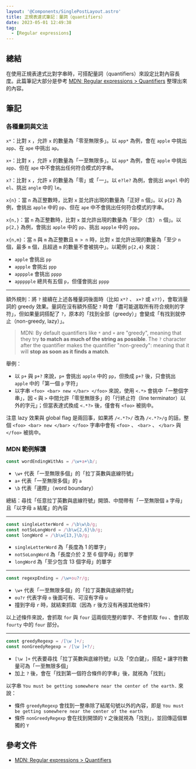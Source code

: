 ```yaml
---
layout: '@Components/SinglePostLayout.astro'
title: 正規表達式筆記：量詞（quantifiers）
date: 2023-05-01 12:49:38
tag:
  - [Regular expressions]
---
```


## 總結

在使用正規表達式比對字串時，可搭配量詞（quantifiers）來設定比對內容長度。此篇筆記大部分是參考 [MDN: Regular expressions > Quantifiers](https://developer.mozilla.org/en-US/docs/Web/JavaScript/Guide/Regular_expressions/Quantifiers) 整理出來的內容。

## 筆記

### 各種量詞與文法

`x*`：比對 `x` ，允許 `x` 的數量為「零至無限多」。以 `app*` 為例，會在 `apple` 中挑出 `app`、在 `ape` 中挑出 `ap`。

`x+`：比對 `x` ，允許 `x` 的數量為「一至無限多」。以 `app*` 為例，會在 `apple` 中挑出 `app`、但在 `ape` 中不會挑出任何符合模式的字串。

`x?`：比對 `x` ，允許 `x` 的數量為「零」或「一」。以 `e?le?` 為例，會挑出 `angel` 中的 `el`、挑出 `angle` 中的 `le`。

`x{n}`：當 `n` 為正整數時，比對 `x` 並允許出現的數量為「正好 `n` 個」。以 `p{2}` 為例，會挑出 `apple` 中的 `pp`、但在 `ape` 中不會挑出任何符合模式的字串。

`x{n,}`：當 `n` 為正整數時，比對 `x` 並允許出現的數量為「至少（含） `n` 個」。以 `p{2,}` 為例，會挑出 `apple` 中的 `pp`、挑出 `appple` 中的 `ppp`。

`x{n,m}`：當 `n` 與 `m` 為正整數且 `m > n` 時，比對 `x` 並允許出現的數量為「至少 `n` 個，最多 `m` 個，且超過 `m` 的數量不會被挑中」。以範例 `p{2,4}` 來說：

- `apple` 會挑出 `pp`
- `appple` 會挑出 `ppp`
- `apppple` 會挑出 `pppp`
- `appppple` 總共有五個 `p`，但僅會挑出 `pppp`

---

額外規則：將 `?` 接續在上述各種量詞後面時（比如 `x*?` 、 `x+?` 或 `x??`），會取消量詞的 greedy 效果。量詞在沒有額外搭配 `?` 時會「盡可能選取所有符合規則的字符」，但如果量詞搭配了 `?`，原本的「找到全部（greedy）」會變成「有找到就停止（non-greedy, lazy）」。

> MDN: By default quantifiers like `*` and `+` are "greedy", meaning that they try **to match as much of the string as possible**. The `?` character after the quantifier makes the quantifier "non-greedy": meaning that it will **stop as soon as it finds a match**.

舉例：

- 以 `p+` 與 `p+?` 來說，`p+` 會挑出 `apple` 中的 `pp`，但換成 `p+?` 後，只會挑出 `apple` 中的「第一個 `p` 字符」
- 以字串 `<foo> <bar> new </bar> </foo>` 來說，使用 `<.*>` 會挑中「一整個字串」，因 `<` 與 `>` 中間允許「零至無限多」的「行終止符（line terminator）以外的字元」；但當表達式換成 `<.*?>` 後，僅會有 `<foo>` 被挑中。

注意 lazy 效果與 global flag 是兩回事，如果將 `/<.*?>/` 改為 `/<.*?>/g` 的話，整個 `<foo> <bar> new </bar> </foo>` 字串中會有 `<foo>` 、 `<bar>` 、 `</bar>` 與 `</foo>` 被挑中。

### MDN 範例解讀

```ts
const wordEndingWithAs = /\w+a+\b/;
```

- `\w+` 代表「一至無限多個」的「拉丁英數與底線符號」
- `a+` 代表「一至無限多個」的 `a`
- `\b` 代表「邊際」（word boundary）

總結：尋找「任意拉丁英數與底線符號」開頭、中間帶有「一至無限個 `a` 字母」且「以字母 `a` 結尾」的內容

---

```ts
const singleLetterWord = /\b\w\b/g;
const notSoLongWord = /\b\w{2,6}\b/g;
const longWord = /\b\w{13,}\b/g;
```

- `singleLetterWord` 為「長度為 1 的單字」
- `notSoLongWord` 為「長度介於 2 至 6 個字母」的單字
- `longWord` 為「至少包含 13 個字母」的單字

---

```ts
const regexpEnding = /\w+ou?r/g;
```

- `\w+` 代表「一至無限多個」的「拉丁英數與底線符號」
- `ou?r` 代表字母 `o` 後面可有、可沒有字母 `u`
- 撞到字母 `r` 時，就結束抓取（因為 `r` 後方沒有再接其他條件）

以上述條件來說，會抓取 `for` 與 `four` 這兩個完整的單字、不會抓取 `fou` 、會抓取 `fourty` 中的 `four` 部分。

---

```ts
const greedyRegexp = /[\w ]+/;
const nonGreedyRegexp = /[\w ]+?/;
```

- `[\w ]+` 代表要尋找「拉丁英數與底線符號」以及「空白鍵」，搭配 `+` 讓字符數量可為「一至無限多個」
- 加上 `?` 後，會在「找到第一個符合條件的字串」後，就視為「找到」

以字串 `You must be getting somewhere near the center of the earth.` 來說：

- 條件 `greedyRegexp` 會找到一整串除了結尾句號以外的內容，即是 `You must be getting somewhere near the center of the earth`
- 條件 `nonGreedyRegexp` 會在找到開頭的 `Y` 之後就視為「找到」，並回傳這個單獨的 `Y`

## 參考文件

- [MDN: Regular expressions > Quantifiers](https://developer.mozilla.org/en-US/docs/Web/JavaScript/Guide/Regular_expressions/Quantifiers)
